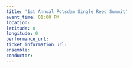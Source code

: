 ```yaml
---
title: '1st Annual Potsdam Single Reed Summit'
event_time: 01:00 PM
location: 
latitude: 0
longitude: 0
performance_url: 
ticket_information_url: 
ensemble: 
conductor: 
---
```

